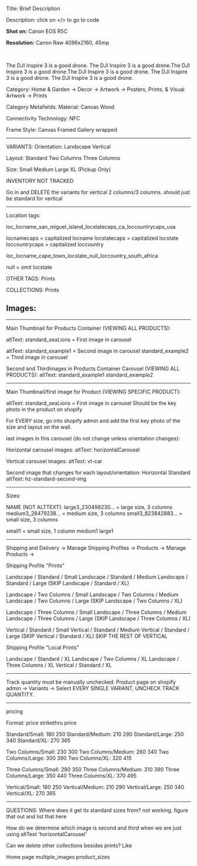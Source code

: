 Title: Brief Description

Description:
click on </> to go to code

<p><strong>Shot on:</strong> Canon EOS R5C</p>
<p><strong>Resolution:</strong> Canon Raw 4096x2160, 45mp</p>
<br>
<p>The DJI Inspire 3 is a good drone. The DJI Inspire 3 is a good drone.The DJI Inspire 3 is a good drone.The DJI Inspire 3 is a good drone. <meta charset="utf-8">The DJI Inspire 3 is a good drone. The DJI Inspire 3 is a good drone.</p>

Category:
Home & Garden -> Decor -> Artwork -> Posters, Prints, & Visual Artwork -> Prints

Category Metafields:
Material:
Canvas
Wood

Connectivity Technology:
NFC

Frame Style:
Canvas
Framed
Gallery wrapped

---

VARIANTS:
Orientation:
Landscape
Vertical

Layout:
Standard
Two Columns
Three Columns

Size:
Small
Medium
Large
XL (Pickup Only)

INVENTORY NOT TRACKED

Go in and DELETE the variants for vertical 2 columns/3 columns. should just be standard for vertical

---

Location tags:

loc_locname_san_miguel_island_locstatecaps_ca_loccountrycaps_usa

locnamecaps = capitalized locname
locstatecaps = capitalized locstate
loccountrycaps = capitalized loccountry

loc_locname_cape_town_locstate_null_loccountry_south_africa

null = omit locstate

OTHER TAGS:
Prints

COLLECTIONS:
Prints

## Images:

---

Main Thumbnail for Products Container (VIEWING ALL PRODUCTS):

altText:
standard_seaLions = First image in carousel


altText:
standard_example1 = Second image in carousel
standard_example2 = Third image in carousel



Second and Thirdimages in Products Container Carousel (VIEWING ALL PRODUCTS):
altText:
standard_example1
standard_example2






---

Main Thumbnail/first image for Product (VIEWING SPECIFIC PRODUCT):

altText:
standard_seaLions = First image in carousel
Should be the key photo in the product on shopify

For EVERY size, go into shopify admin and add the first key photo of the size and layout on the wall.

last images in this carousel (do not change unless orientation changes):

Horizontal carousel images:
altText:
horizontalCarousel

Vertical carousel images:
altText:
vt-car

Second image that changes for each layout/orientation:
Horizontal Standard
altText:
hz-standard-second-img

---

Sizes:

NAME (NOT ALTTEXT):
large3_230498230... = large size, 3 columns
medium3_28479238... = medium size, 3 columns
small3_823842883... = small size, 3 columns

small1 = small size, 1 column
medium1
large1

---

Shipping and Delivery -> Manage Shipping Profiles -> Products -> Manage Products ->

Shipping Profile "Prints"

Landscape / Standard / Small
Landscape / Standard / Medium
Landscape / Standard / Large
(SKIP Landscape / Standard / XL)

Landscape / Two Columns / Small
Landscape / Two Columns / Medium
Landscape / Two Columns / Large
(SKIP Landscape / Two Columns / XL)

Landscape / Three Columns / Small
Landscape / Three Columns / Medium
Landscape / Three Columns / Large
(SKIP Landscape / Three Columns / XL)

Vertical / Standard / Small
Vertical / Standard / Medium
Vertical / Standard / Large
(SKIP Vertical / Standard / XL)
SKIP THE REST OF VERTICAL

Shipping Profile "Local Prints"

Landscape / Standard / XL
Landscape / Two Columns / XL
Landscape / Three Columns / XL
Vertical / Standard / XL

---

Track quantity must be manually unchecked. Product page on shopify admin -> Variants -> Select EVERY SINGLE VARIANT, UNCHECK TRACK QUANTITY.

---

pricing

Format:
price
strikethru price

Standard/Small:
180
250
Standard/Medium:
210
290
Standard/Large:
250
340
Standard/XL:
270
365

Two Columns/Small:
230
300
Two Columns/Medium:
260
340
Two Columns/Large:
300
390
Two Columns/XL:
320
415

Three Columns/Small:
280
350
Three Columns/Medium:
310
390
Three Columns/Large:
350
440
Three Columns/XL:
370
495

Vertical/Small:
180
250
Vertical/Medium:
210
290
Vertical/Large:
250
340
Vertical/XL:
270
365

---

QUESTIONS:
Where does it get its standard sizes from? not working. figure that out and list that here

How do we determine which image is second and third when we are just using altText 'horizontalCarousel'

Can we delete other collections besides prints? Like

Home page
multiple_images
product_sizes
